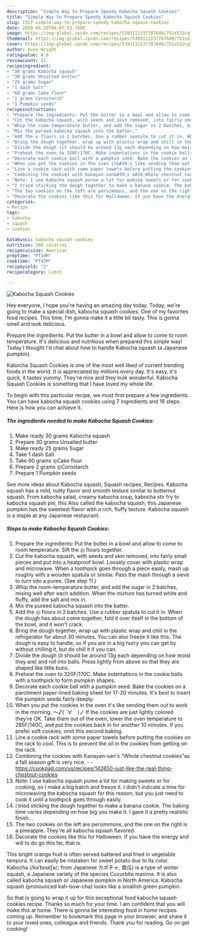 ```yaml
---
description: "Simple Way to Prepare Speedy Kabocha Squash Cookies"
title: "Simple Way to Prepare Speedy Kabocha Squash Cookies"
slug: 1517-simple-way-to-prepare-speedy-kabocha-squash-cookies
date: 2020-05-20T04:07:53.760Z
image: https://img-global.cpcdn.com/recipes/5393111237787648/751x532cq70/kabocha-squash-cookies-recipe-main-photo.jpg
thumbnail: https://img-global.cpcdn.com/recipes/5393111237787648/751x532cq70/kabocha-squash-cookies-recipe-main-photo.jpg
cover: https://img-global.cpcdn.com/recipes/5393111237787648/751x532cq70/kabocha-squash-cookies-recipe-main-photo.jpg
author: Anne Wright
ratingvalue: 4.6
reviewcount: 11
recipeingredient:
- "30 grams Kabocha squash"
- "30 grams Unsalted butter"
- "25 grams Sugar"
- "1 dash Salt"
- "60 grams Cake flour"
- "2 grams Cornstarch"
- "1 Pumpkin seeds"
recipeinstructions:
- "Prepare the ingredients: Put the butter in a bowl and allow to come to room temperature. Sift the ◎ flours together."
- "Cut the kabocha squash, with seeds and skin removed, into fairly small pieces and put into a heatproof bowl. Loosely cover with plastic wrap and microwave. When a toothpick goes through a piece easily, mash up roughly with a wooden spatula or similar. Pass the mash through a sieve to turn into a puree. (See step 11.)"
- "Whip the room-temperature butter, and add the sugar in 2 batches, mixing well after each addition. When the mixture has turned white and fluffy, add the salt and mix in."
- "Mix the pureed kabocha squash into the batter."
- "Add the ◎ flours in 2 batches. Use a rubber spatula to cut it in. When the dough has about come together, fold it over itself in the bottom of the bowl, and it won&#39;t crack."
- "Bring the dough together, wrap up with plastic wrap and chill in the refrigerator for about 30 minutes. You can also freeze it like this. The dough is easy to handle, so if you are in a big hurry you can get by without chilling it, but do chill it if you can."
- "Divide the dough (it should be around 13g each depending on how moist they are) and roll into balls. Press lightly from above so that they are shaped like little buns."
- "Preheat the oven to 320F/170C. Make indentations in the cookie balls with a toothpick to form pumpkin shapes."
- "Decorate each cookie ball with a pumpkin seed. Bake the cookies on a parchment paper-lined baking sheet for 17-20 minutes. It&#39;s best to insert the pumpkin seeds fairly deeply."
- "When you put the cookies in the oven it&#39;s like sending them out to work in the morning. 〜♪( ´∀｀)ノ If the cookies are just lightly colored they&#39;re OK. Take them out of the oven, lower the oven temperature to 285F/140C, and put the cookies back in for another 10 minutes. If you prefer soft cookies, omit this second baking."
- "Line a cookie rack with some paper towels before putting the cookies on the rack to cool. This is to prevent the oil in the cookies from getting on the rack."
- "Combining the cookies with Kanayan-san&#39;s &#34;Whole chestnut cookies&#34;as a fall season gift is very nice.  https://cookpad.com/us/recipes/142650-just-like-the-real-thing-chestnut-cookies"
- "Note: I use kabocha squash puree a lot for making sweets or for cooking, so I make a big batch and freeze it. I didn&#39;t indicate a time for microwaving the kabocha squash for this reason, but you just need to cook it until a toothpick goes through easily."
- "I tried sticking the dough together to make a banana cookie. The baking time varies depending on how big you make it. I gave it a pretty realistic finish..."
- "The two cookies on the left are persimmons, and the one on the right is a pineapple. They&#39;re all kabocha squash flavored."
- "Decorate the cookies like this for Halloween. If you have the energy and will to do go this far, that is."
categories:
- Recipe
tags:
- kabocha
- squash
- cookies

katakunci: kabocha squash cookies 
nutrition: 260 calories
recipecuisine: American
preptime: "PT14M"
cooktime: "PT47M"
recipeyield: "2"
recipecategory: Lunch

---
```



![Kabocha Squash Cookies](https://img-global.cpcdn.com/recipes/5393111237787648/751x532cq70/kabocha-squash-cookies-recipe-main-photo.jpg)

Hey everyone, I hope you're having an amazing day today. Today, we're going to make a special dish, kabocha squash cookies. One of my favorites food recipes. This time, I'm gonna make it a little bit tasty. This is gonna smell and look delicious.

Prepare the ingredients: Put the butter in a bowl and allow to come to room temperature. It&#39;s delicious and nutritious when prepared this simple way! Today I thought I&#39;d chat about how to handle Kabocha squash (a Japanese pumpkin).

Kabocha Squash Cookies is one of the most well liked of current trending foods in the world. It is appreciated by millions every day. It's easy, it's quick, it tastes yummy. They're nice and they look wonderful. Kabocha Squash Cookies is something that I have loved my whole life.


To begin with this particular recipe, we must first prepare a few ingredients. You can have kabocha squash cookies using 7 ingredients and 16 steps. Here is how you can achieve it.

<!--inarticleads1-->

##### The ingredients needed to make Kabocha Squash Cookies:

1. Make ready 30 grams Kabocha squash
1. Prepare 30 grams Unsalted butter
1. Make ready 25 grams Sugar
1. Take 1 dash Salt
1. Take 60 grams ◎Cake flour
1. Prepare 2 grams ◎Cornstarch
1. Prepare 1 Pumpkin seeds


See more ideas about Kabocha squash, Squash recipes, Recipes. Kabocha squash has a mild, nutty flavor and smooth texture similar to butternut squash. From kabocha salad, creamy kabocha soup, kabocha stir fry to kabocha squash pie, this Also called the kabocha squash, this Japanese pumpkin has the sweetest flavor with a rich, fluffy texture. Kabocha squash is a staple at any Japanese restaurant. 

<!--inarticleads2-->

##### Steps to make Kabocha Squash Cookies:

1. Prepare the ingredients: Put the butter in a bowl and allow to come to room temperature. Sift the ◎ flours together.
1. Cut the kabocha squash, with seeds and skin removed, into fairly small pieces and put into a heatproof bowl. Loosely cover with plastic wrap and microwave. When a toothpick goes through a piece easily, mash up roughly with a wooden spatula or similar. Pass the mash through a sieve to turn into a puree. (See step 11.)
1. Whip the room-temperature butter, and add the sugar in 2 batches, mixing well after each addition. When the mixture has turned white and fluffy, add the salt and mix in.
1. Mix the pureed kabocha squash into the batter.
1. Add the ◎ flours in 2 batches. Use a rubber spatula to cut it in. When the dough has about come together, fold it over itself in the bottom of the bowl, and it won&#39;t crack.
1. Bring the dough together, wrap up with plastic wrap and chill in the refrigerator for about 30 minutes. You can also freeze it like this. The dough is easy to handle, so if you are in a big hurry you can get by without chilling it, but do chill it if you can.
1. Divide the dough (it should be around 13g each depending on how moist they are) and roll into balls. Press lightly from above so that they are shaped like little buns.
1. Preheat the oven to 320F/170C. Make indentations in the cookie balls with a toothpick to form pumpkin shapes.
1. Decorate each cookie ball with a pumpkin seed. Bake the cookies on a parchment paper-lined baking sheet for 17-20 minutes. It&#39;s best to insert the pumpkin seeds fairly deeply.
1. When you put the cookies in the oven it&#39;s like sending them out to work in the morning. 〜♪( ´∀｀)ノ If the cookies are just lightly colored they&#39;re OK. Take them out of the oven, lower the oven temperature to 285F/140C, and put the cookies back in for another 10 minutes. If you prefer soft cookies, omit this second baking.
1. Line a cookie rack with some paper towels before putting the cookies on the rack to cool. This is to prevent the oil in the cookies from getting on the rack.
1. Combining the cookies with Kanayan-san&#39;s &#34;Whole chestnut cookies&#34;as a fall season gift is very nice. -  - https://cookpad.com/us/recipes/142650-just-like-the-real-thing-chestnut-cookies
1. Note: I use kabocha squash puree a lot for making sweets or for cooking, so I make a big batch and freeze it. I didn&#39;t indicate a time for microwaving the kabocha squash for this reason, but you just need to cook it until a toothpick goes through easily.
1. I tried sticking the dough together to make a banana cookie. The baking time varies depending on how big you make it. I gave it a pretty realistic finish...
1. The two cookies on the left are persimmons, and the one on the right is a pineapple. They&#39;re all kabocha squash flavored.
1. Decorate the cookies like this for Halloween. If you have the energy and will to do go this far, that is.


This bright orange fruit is often served battered and fried in vegetable tempura. It can easily be mistaken for sweet potato due to its color. Kabocha (/kəˈboʊtʃə/; from Japanese カボチャ, 南瓜) is a type of winter squash, a Japanese variety of the species Cucurbita maxima. It is also called kabocha squash or Japanese pumpkin in North America. Kabocha squash (pronounced kah-bow-cha) looks like a smallish green pumpkin. 

So that is going to wrap it up for this exceptional food kabocha squash cookies recipe. Thanks so much for your time. I am confident that you will make this at home. There is gonna be interesting food in home recipes coming up. Remember to bookmark this page in your browser, and share it to your loved ones, colleague and friends. Thank you for reading. Go on get cooking!
